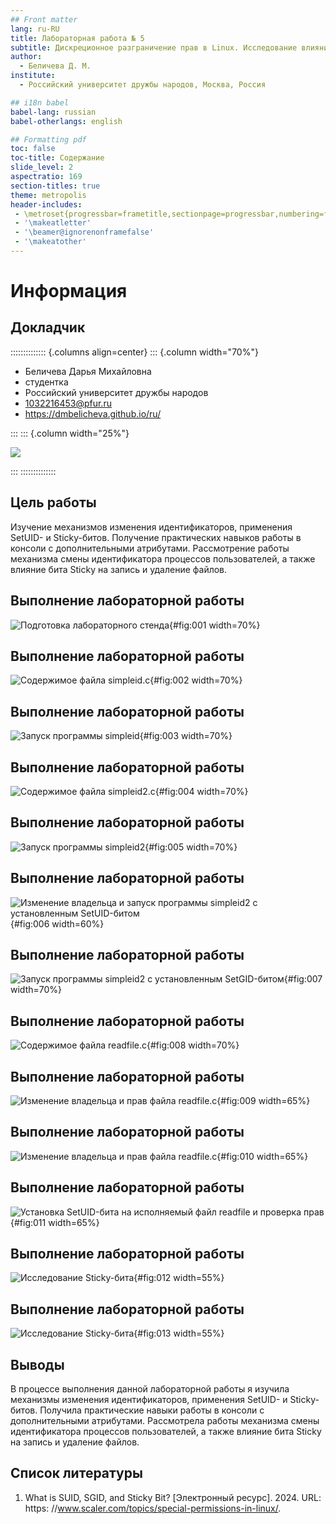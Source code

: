 ```yaml
---
## Front matter
lang: ru-RU
title: Лабораторная работа № 5
subtitle: Дискреционное разграничение прав в Linux. Исследование влияния дополнительных атрибутов
author:
  - Беличева Д. М.
institute:
  - Российский университет дружбы народов, Москва, Россия

## i18n babel
babel-lang: russian
babel-otherlangs: english

## Formatting pdf
toc: false
toc-title: Содержание
slide_level: 2
aspectratio: 169
section-titles: true
theme: metropolis
header-includes:
 - \metroset{progressbar=frametitle,sectionpage=progressbar,numbering=fraction}
 - '\makeatletter'
 - '\beamer@ignorenonframefalse'
 - '\makeatother'
---
```


# Информация

## Докладчик

:::::::::::::: {.columns align=center}
::: {.column width="70%"}

  * Беличева Дарья Михайловна
  * студентка
  * Российский университет дружбы народов
  * [1032216453@pfur.ru](mailto:1032216453@pfur.ru)
  * <https://dmbelicheva.github.io/ru/>

:::
::: {.column width="25%"}

![](./image/belicheva.jpg)

:::
::::::::::::::

## Цель работы

Изучение механизмов изменения идентификаторов, применения
SetUID- и Sticky-битов. Получение практических навыков работы в консоли с дополнительными атрибутами. Рассмотрение работы механизма
смены идентификатора процессов пользователей, а также влияние бита
Sticky на запись и удаление файлов.

## Выполнение лабораторной работы

![Подготовка лабораторного стенда](image/1.png){#fig:001 width=70%}

## Выполнение лабораторной работы

![Содержимое файла simpleid.c](image/2.png){#fig:002 width=70%}

## Выполнение лабораторной работы

![Запуск программы simpleid](image/3.png){#fig:003 width=70%}

## Выполнение лабораторной работы

![Содержимое файла simpleid2.c](image/4.png){#fig:004 width=70%}

## Выполнение лабораторной работы

![Запуск программы simpleid2](image/5.png){#fig:005 width=70%}

## Выполнение лабораторной работы

![Изменение владельца и запуск программы simpleid2 с установленным SetUID-битом](image/6.png){#fig:006 width=60%}

## Выполнение лабораторной работы

![Запуск программы simpleid2 с установленным SetGID-битом](image/7.png){#fig:007 width=70%}

## Выполнение лабораторной работы

![Содержимое файла readfile.c](image/8.png){#fig:008 width=70%}

## Выполнение лабораторной работы

![Изменение владельца и прав файла readfile.c](image/9.png){#fig:009 width=65%}

## Выполнение лабораторной работы

![Изменение владельца и прав файла readfile.c](image/10.png){#fig:010 width=65%}

## Выполнение лабораторной работы

![Установка SetUID-бита на исполняемый файл readfile и проверка прав](image/11.png){#fig:011 width=65%}

## Выполнение лабораторной работы

![Исследование Sticky-бита](image/12.png){#fig:012 width=55%}

## Выполнение лабораторной работы

![Исследование Sticky-бита](image/13.png){#fig:013 width=55%}

## Выводы

В процессе выполнения данной лабораторной работы я изучила механизмы изменения идентификаторов, применения
SetUID- и Sticky-битов. Получила практические навыки работы в консоли с дополнительными атрибутами. Рассмотрела работы механизма
смены идентификатора процессов пользователей, а также влияние бита
Sticky на запись и удаление файлов.

## Список литературы

1. What is SUID, SGID, and Sticky Bit? [Электронный ресурс]. 2024. URL: https: //www.scaler.com/topics/special-permissions-in-linux/.